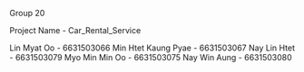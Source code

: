 Group 20

Project Name - Car_Rental_Service

Lin Myat Oo - 6631503066
Min Htet Kaung Pyae - 6631503067
Nay Lin Htet - 6631503079
Myo Min Min Oo - 6631503075
Nay Win Aung - 6631503080

